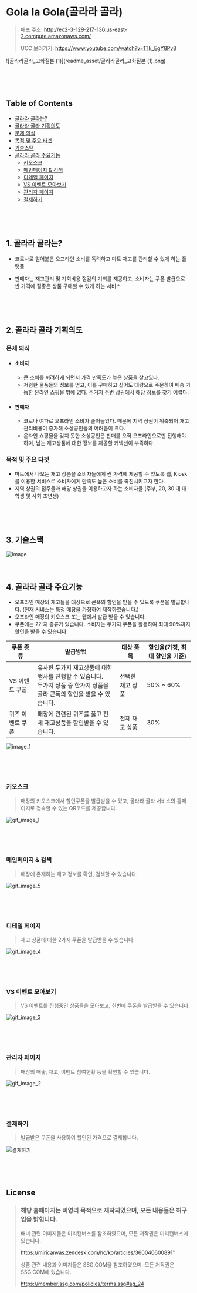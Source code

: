 # Gola la Gola(골라라 골라)

> 배포 주소: http://ec2-3-129-217-136.us-east-2.compute.amazonaws.com/ 
> 
> UCC 보러가기: https://www.youtube.com/watch?v=1Tk_EgY8Pv8

![골라라골라_고화질본 (1)](readme_asset/골라라골라_고화질본 (1).png)

<br/>

<br/>

<br/>



Table of Contents
-----------------

* [골라라 골라는?](#1-골라라-골라는)
* [골라라 골라 기획의도](#2-골라라-골라-기획의도)
* [문제 의식](#문제-의식)
* [목적 및 주요 타겟](#목적-및-주요-타겟)
* [기술스택](#3-기술스택)
* [골라라 골라 주요기능](#4-골라라-골라-주요기능)
	* [키오스크](#키오스크)
	* [메인페이지 & 검색](#메인페이지--검색)
	* [디테일 페이지](#디테일-페이지)
	* [VS 이벤트 모아보기](#VS-이벤트-모아보기)
	* [관리자 페이지](#관리자-페이지)
	* [결제하기](#결제하기)



<br/>

<br/>

<br/>



## 1. 골라라 골라는?

- 코로나로 얼어붙은 오프라인 소비를 독려하고 마트 재고를 관리할 수 있게 하는 플랫폼

- 판매자는 재고관리 및 기회비용 절감의 기회를 제공하고, 소비자는 쿠폰 발급으로 싼 가격에 질좋은 상품 구매할 수 있게 하는 서비스





<br/>

<br/>

<br/>



## 2. 골라라 골라 기획의도



### 문제 의식

- #### 소비자

  - 큰 소비를 꺼려하게 되면서 가격 만족도가 높은 상품을 찾고있다.
  - 저렴한 물품들의 정보를 얻고, 이를 구매하고 싶어도 대량으로 주문하여 배송 가능한 온라인 쇼핑몰 밖에 없다. 주거지 주변 상권에서 해당 정보를 찾기 어렵다. 

- #### 판매자

  - 코로나 여파로 오프라인 소비가 줄어들었다. 때문에 지역 상권이 위축되어 재고관리비용이 증가해 소상공인들의 어려움이 크다.
  - 온라인 쇼핑몰을 갖지 못한 소상공인은 판매를 오직 오프라인으로만 진행해야 하며, 남는 재고상품에 대한 정보를 제공할 커넥션이 부족하다.

  

### 목적 및 주요 타겟

  - 마트에서 나오는 재고 상품을 소비자들에게 싼 가격에 제공할 수 있도록 웹, Kiosk 를 이용한 서비스로 소비자에게 만족도 높은 소비를 촉진시키고자 한다.
  - 지역 상권의 점주들과 해당 상권을 이용하고자 하는 소비자들 (주부, 20, 30 대 대학생 및 사회 초년생)



<br/>

<br/>

<br/>





## 3. 기술스택



<img src="https://user-images.githubusercontent.com/44697835/91255493-dbb35200-e79f-11ea-9180-a6dd1d5011bc.png" alt="image"  />



<br/>

<br/>

<br/>



## 4. 골라라 골라 주요기능

- 오프라인 매장의 재고들을 대상으로 큰폭의 할인을 받을 수 있도록 쿠폰을 발급합니다. (현재 서비스는 특정 매장을 가정하여 제작하였습니다.)
- 오프라인 매장의 키오스크 또는 웹에서 발급 받을 수 있습니다.
- 쿠폰에는 2가지 종류가 있습니다. 소비자는 두가지 쿠폰을 활용하여 최대 90%까지 할인을 받을 수 있습니다.

쿠폰 종류        | 발급방법                                                     | 대상 품목        | 할인율(가정, 최대 할인율 기준) 
---------------- | ------------------------------------------------------------ | ---------------- | ------------------------------ 
VS 이벤트 쿠폰   | 유사한 두가지 재고상품에 대한 행사를 진행할 수 있습니다. <br />두가지 상품 중 한가지 상품을 골라 큰폭의 할인을 받을 수 있습니다. | 선택한 재고 상품 | 50% ~ 60%
퀴즈 이벤트 쿠폰 | 매장에 관련된 퀴즈를 풀고 전체 재고상품을 할인받을 수 있습니다. | 전체 재고 상품   | 30%

![image_1](readme_asset/image_1.jpg)



<br/>

<br/>

<br/>





### 키오스크

> 매장의 키오스크에서 할인쿠폰을 발급받을 수 있고, 골라라 골라 서비스의 홈페이지로 접속할 수 있는 QR코드를 제공합니다.

![gif_image_1](readme_asset/gif_image_1.gif)

<br/>

<br/>

<br/>

### 메인페이지 & 검색

> 매장에 존재하는 재고 정보를 확인, 검색할 수 있습니다.

![gif_image_5](readme_asset/gif_image_5.gif)





<br/>

<br/>

<br/>

### 디테일 페이지

> 재고 상품에 대한 2가지 쿠폰을 발급받을 수 있습니다.

![gif_image_4](readme_asset/gif_image_4.gif)



<br/>

<br/>

<br/>





### VS 이벤트 모아보기

> VS 이벤트를 진행중인 상품들을 모아보고, 한번에 쿠폰을 발급받을 수 있습니다.

![gif_image_3](readme_asset/gif_image_3.gif)



<br/>

<br/>

<br/>

### 관리자 페이지

> 매장의 매출, 재고, 이벤트 참여현황 등을 확인할 수 있습니다.

![gif_image_2](readme_asset/gif_image_2.gif)



<br/>

<br/>

<br/>

### 결제하기

> 발급받은 쿠폰을 사용하여 할인된 가격으로 결제합니다.

![결재하기](readme_asset/gif_image_6.gif)





<br/>

<br/>

<br/>





## License

> ### 해당 홈페이지는 비영리 목적으로 제작되었으며, 모든 내용들은 허구임을 밝힙니다.
>
> 배너 관련 이미지들은 미리캔버스를 참조하였으며, 모든 저작권은 미리캔버스에 있습니다. 
>
> https://miricanvas.zendesk.com/hc/ko/articles/360040600891"
>
> 상품 관련 내용과 이미지들은 SSG.COM을 참조하였으며, 모든 저작권은 SSG.COM에 있습니다.
>
> https://member.ssg.com/policies/terms.ssg#ag_24
